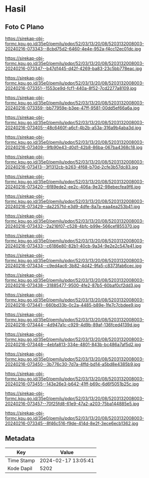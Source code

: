 # Hasil

## Foto C Plano

https://sirekap-obj-formc.kpu.go.id/35e0/pemilu/pdpr/52/03/13/20/08/5203132008003-20240216-073343--8cbd75d2-6460-4e4e-952a-f4cc12ec01dc.jpg

https://sirekap-obj-formc.kpu.go.id/35e0/pemilu/pdpr/52/03/13/20/08/5203132008003-20240216-073347--b47d1445-d42f-4269-ba83-23c5bb778eac.jpg

https://sirekap-obj-formc.kpu.go.id/35e0/pemilu/pdpr/52/03/13/20/08/5203132008003-20240216-073351--1553ce9d-fcf1-440a-8f52-7cd2277a8109.jpg

https://sirekap-obj-formc.kpu.go.id/35e0/pemilu/pdpr/52/03/13/20/08/5203132008003-20240216-073359--bb77959e-b3ee-47ff-9581-00dd5ef66a6a.jpg

https://sirekap-obj-formc.kpu.go.id/35e0/pemilu/pdpr/52/03/13/20/08/5203132008003-20240216-073405--48c6460f-a6cf-4b2b-a53a-316a9b4aba3d.jpg

https://sirekap-obj-formc.kpu.go.id/35e0/pemilu/pdpr/52/03/13/20/08/5203132008003-20240216-073409--9fb90e43-d0d1-42b8-86ba-067ba4368c18.jpg

https://sirekap-obj-formc.kpu.go.id/35e0/pemilu/pdpr/52/03/13/20/08/5203132008003-20240216-073413--3f1312cb-b263-4f68-b70d-2cfe3b57dc83.jpg

https://sirekap-obj-formc.kpu.go.id/35e0/pemilu/pdpr/52/03/13/20/08/5203132008003-20240216-073420--6f89ede2-ee2c-406a-9e32-98ebecfea9f6.jpg

https://sirekap-obj-formc.kpu.go.id/35e0/pemilu/pdpr/52/03/13/20/08/5203132008003-20240216-073429--da2257fd-e3d9-4dfe-8a7a-eaa4ea253b41.jpg

https://sirekap-obj-formc.kpu.go.id/35e0/pemilu/pdpr/52/03/13/20/08/5203132008003-20240216-073432--2a216f07-c528-4bfc-b99e-566cef855370.jpg

https://sirekap-obj-formc.kpu.go.id/35e0/pemilu/pdpr/52/03/13/20/08/5203132008003-20240216-073433--c6186e80-82b1-40cb-9a34-9e2e2c547e41.jpg

https://sirekap-obj-formc.kpu.go.id/35e0/pemilu/pdpr/52/03/13/20/08/5203132008003-20240216-073434--c9ed4ac6-3b82-4d42-9fa5-c8373fab6cec.jpg

https://sirekap-obj-formc.kpu.go.id/35e0/pemilu/pdpr/52/03/13/20/08/5203132008003-20240216-073438--31885477-9500-4fe2-87b5-60baf0cf2dd3.jpg

https://sirekap-obj-formc.kpu.go.id/35e0/pemilu/pdpr/52/03/13/20/08/5203132008003-20240216-073441--660bd33b-0c2a-4485-b89e-1fe7c7cbdee9.jpg

https://sirekap-obj-formc.kpu.go.id/35e0/pemilu/pdpr/52/03/13/20/08/5203132008003-20240216-073444--4d947a1c-c929-4d9b-89af-136fced4139d.jpg

https://sirekap-obj-formc.kpu.go.id/35e0/pemilu/pdpr/52/03/13/20/08/5203132008003-20240216-073448--4ebfa813-334e-4801-843b-bc486a7af5d2.jpg

https://sirekap-obj-formc.kpu.go.id/35e0/pemilu/pdpr/52/03/13/20/08/5203132008003-20240216-073450--3b776c30-7d7a-4ffd-bd14-a5bd8e4385b9.jpg

https://sirekap-obj-formc.kpu.go.id/35e0/pemilu/pdpr/52/03/13/20/08/5203132008003-20240216-073455--143e26e3-b642-41ff-b69c-6d6f5051b25c.jpg

https://sirekap-obj-formc.kpu.go.id/35e0/pemilu/pdpr/52/03/13/20/08/5203132008003-20240216-073457--70f25fd8-61e9-47a2-a203-75ba144885e5.jpg

https://sirekap-obj-formc.kpu.go.id/35e0/pemilu/pdpr/52/03/13/20/08/5203132008003-20240216-073345--8f46c516-f9de-414d-8e2f-3ece6ecb1362.jpg


## Metadata

| Key        | Value               |
| ---------- | ------------------- |
| Time Stamp | 2024-02-17 13:05:41 |
| Kode Dapil | 5202                |



